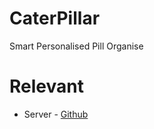 # CaterPillar
Smart Personalised Pill Organise

# Relevant 
* Server - [Github](https://github.com/jovanhan2/MobileHealthCare-Server)
